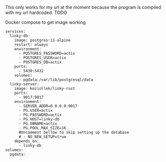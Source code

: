 This only works for my url at the moment because the program is compiled with my url hardcoded. TODO

Docker compose to get image working
```
services:
  linky-db:
    image: postgres:11-alpine
    restart: always
    environment:
      - POSTGRES_PASSWORD=actix
      - POSTGRES_USER=actix
      - POSTGRES_DB=actix
    ports:
      - 5430:5432
    volumes:
      - pgdata:/var/lib/postgresql/data
  linky-server:
    image: koziollek/linky-rust
    ports:
      - 9017:9017
    environment:
      - SERVER_ADDR=0.0.0.0:9017
      - PG.USER=actix
      - PG.PASSWORD=actix
      - PG.HOST=linky-db
      - PG.DBNAME=actix
      - PG.POOL.MAX_SIZE=16
      #Uncomment bellow to skip setting up the database
      # - NO_NEW_SETUP=true
    depends_on:
      - linky-db
volumes:
  pgdata:
```